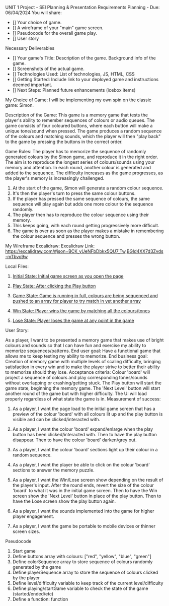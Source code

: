 UNIT 1 Project - SEI
Planning & Presentation Requirements
Planning - Due: 06/04/2024
You will share:
- [] Your choice of game.
- [] A wireframe of your "main" game screen.
- [] Pseudocode for the overall game play.
- [] User story

Necessary Deliverables
- [] Your game's Title: Description of the game. Background info of the game.
- [] Screenshots of the actual game.
- [] Technologies Used: List of technologies, JS, HTML, CSS
- [] Getting Started: Include link to your deployed game and instructions deemed important.
- [] Next Steps: Planned future enhancements (icebox items)

My Choice of Game:
I will be implementing my own spin on the classic game: Simon. 

Description of the Game:
This game is a memory game that tests the player's ability to remember sequences of colours or audio queues. The game consists of four coloured buttons, where each button will make a unique tone/sound when pressed. The game produces a random sequence of the colours and matching sounds, which the player will then "play back" to the game by pressing the buttons in the correct order.

Game Rules:
The player has to memorize the sequence of randomly generated colours by the Simon game, and reproduce it in the right order. The aim is to reproduce the longest series of colours/sounds using your memory and attention. In each round, another colour is generated and added to the sequence. The difficulty increases as the game progresses, as the player's memory is increasingly challenged.
1. At the start of the game, Simon will generate a random colour sequence.
2. It's then the player's turn to press the same colour buttons.
3. If the player has pressed the same sequence of colours, the same sequence will play again but adds one more colour to the sequence randomly.
4. The player then has to reproduce the colour sequence using their memory.
5. This keeps going, with each round getting progressively more difficult.
6. The game is over as soon as the player makes a mistake in remembering the colour sequence and presses the wrong button.



My Wireframe Excalidraw:
Excalidraw Link:
https://excalidraw.com/#json=BCK_yUeNFbDbkx5QU7_Tw,BGld4XX7d3Zvds-mTbvo9w

Local Files:
1. [Initial State: Initial game screen as you open the page](\\wsl.localhost\Ubuntu\home\marty\code\project-u1-personal\Wireframe\SIMON01INIT)

2. [Play State: After clicking the Play button](\\wsl.localhost\Ubuntu\home\marty\code\project-u1-personal\Wireframe\SIMON02PLAY)

3. [Game State: Game is running in full, colours are being sequenced and pushed to an array for player to try match in yet another array](\\wsl.localhost\Ubuntu\home\marty\code\project-u1-personal\Wireframe\SIMON03GAME)

4. [Win State: Player wins the game by matching all the colours/tones](\\wsl.localhost\Ubuntu\home\marty\code\project-u1-personal\Wireframe\SIMON04WIN)

5. [Lose State: Player loses the game at any point in the game](\\wsl.localhost\Ubuntu\home\marty\code\project-u1-personal\Wireframe\SIMON05LOSE)



User Story:

As a player, I want to be presented a memory game that makes use of bright colours and sounds so that I can have fun and exercise my ability to memorize sequences/patterns. 
End user goal: Have a functional game that allows me to keep testing my ability to memorize. 
End business goal: Creation of memory game with multiple levels of scaling difficulty, bringing satisfaction in every win and to make the player strive to better their ability to memorize should they lose. 
Acceptance criteria: Colour 'board' will project a sequence of colours and play corresponding tones/sounds without overlapping or crashing/getting stuck. The Play button will start the game state, beginning the memory game. The 'Next Level' button will start another round of the game but with higher difficulty. The UI will load properly regardless of what state the game is in.
Measurement of success: 

1. As a player, I want the page load to the initial game screen that has a preview of the colour 'board' with all colours lit up and the play button is visible and can be clicked/interacted with.

2. As a player, I want the colour 'board' expand/enlarge when the play button has been clicked/interacted with. Then to have the play button disappear. Then to have the colour 'board' darken/grey out.

3. As a player, I want the colour 'board' sections light up their colour in a random sequence.

4. As a player, I want the player be able to click on the colour 'board' sections to answer the memory puzzle.

5. As a player, I want the Win/Lose screen show depending on the result of the player's input. After the round ends, revert the size of the colour 'board' to what it was in the initial game screen. Then to have the Win screen show the 'Next Level' button in place of the play button. Then to have the Lose screen show the play button again.

6. As a player, I want the sounds implemented into the game for higher player engagement.

7. As a player, I want the game be portable to mobile devices or thinner screen sizes.



Pseudocode
1. Start game
2. Define buttons array with colours: ["red", "yellow", "blue", "green"]
3. Define colorSequence array to store sequence of colours randomly generated by the game
4. Define playerSequence array to store the sequence of colours clicked by the player
5. Define level/difficulty variable to keep track of the current level/difficulty
6. Define playing/startGame variable to check the state of the game (started/ended/etc)
7. Define a function: function 